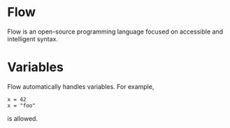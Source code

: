 # Flow
Flow is an open-source programming language focused on accessible and intelligent syntax.

# Variables
Flow automatically handles variables. For example,

    x = 42
    x = "foo"

is allowed.
